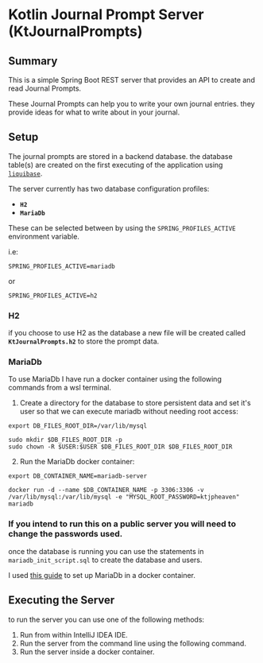 # Kotlin Journal Prompt Server (KtJournalPrompts)

## Summary

This is a simple Spring Boot REST server that provides an API to create and read Journal Prompts.

These Journal Prompts can help you to write your own journal entries.
they provide ideas for what to write about in your journal.

## Setup

The journal prompts are stored in a backend database.
the database table(s) are created on the first executing of the application
using [`liquibase`](https://www.liquibase.org/).

The server currently has two database configuration profiles:

* **`H2`**
* **`MariaDb`**

These can be selected between by using the `SPRING_PROFILES_ACTIVE` environment variable.

i.e:

```shell
SPRING_PROFILES_ACTIVE=mariadb
```

or

```shell
SPRING_PROFILES_ACTIVE=h2
```

### H2

if you choose to use H2 as the database a new file will be created called
**`KtJournalPrompts.h2`** to store the prompt data.

### MariaDb

To use MariaDb I have run a docker container using the following commands from a wsl terminal.

1. Create a directory for the database to store persistent data and set it's user
   so that we can execute mariadb without needing root access:

```shell
export DB_FILES_ROOT_DIR=/var/lib/mysql

sudo mkdir $DB_FILES_ROOT_DIR -p
sudo chown -R $USER:$USER $DB_FILES_ROOT_DIR $DB_FILES_ROOT_DIR
```

2. Run the MariaDb docker container:

```shell
export DB_CONTAINER_NAME=mariadb-server

docker run -d --name $DB_CONTAINER_NAME -p 3306:3306 -v /var/lib/mysql:/var/lib/mysql -e "MYSQL_ROOT_PASSWORD=ktjpheaven" mariadb
```

### **If you intend to run this on a public server you will need to change the passwords used.**

once the database is running you can use the statements in `mariadb_init_script.sql` to create the database and users.

I used [this guide](https://techexpert.tips/mariadb/mariadb-docker-installation/)
to set up MariaDb in a docker container.

## Executing the Server

to run the server you can use one of the following methods:

1. Run from within IntelliJ IDEA IDE.
2. Run the server from the command line using the following command.
3. Run the server inside a docker container.
